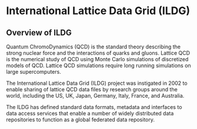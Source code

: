 # International Lattice Data Grid (ILDG)
## Overview of ILDG

Quantum ChromoDynamics (QCD) is the standard theory describing the strong nuclear force and the interactions of quarks and gluons. Lattice QCD is the numerical study of QCD using Monte Carlo simulations of discretized models of QCD. Lattice QCD simulations require long running simulations on large supercomputers.

The International Lattice Data Grid (ILDG) project was instigated in 2002 to enable sharing of lattice QCD data files by research groups around the world, including the US, UK, Japan, Germany, Italy, France, and Australia.

The ILDG has defined standard data formats, metadata and interfaces to data access services that enable a number of widely distributed data repositories to function as a global federated data repository.
